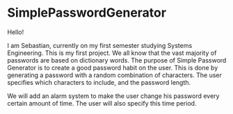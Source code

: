 # SimplePasswordGenerator

Hello!

I am Sebastian, currently on my first semester studying Systems Engineering. This is my first project. We all know that the vast majority 
of passwords are based on dictionary words.
The purpose of Simple Password Generator is to create a good password habit on the user. This is done by generating a password with a 
random combination of characters. The user specifies which characters to include, and the password length. 

We will add an alarm system to make the user change his password every certain amount of time. The user will also specify this time period.
